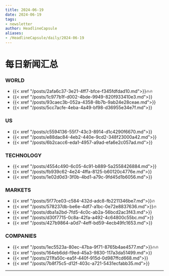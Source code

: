 ```yaml
---
title: 2024-06-19
date: 2024-06-19
tags: 
- newsletter
author: HeadlineCapsule
aliases: 
- /HeadlineCapsule/daily/2024-06-19
---
```


# 每日新闻汇总

### WORLD

- {{< xref "/posts/2afa6c37-3e21-4ff7-bfce-f345fdfdad10.md">}}🔥🔥
- {{< xref "/posts/1c977b1f-d002-4bde-9949-820f933410e3.md">}}
- {{< xref "/posts/93caec3b-052a-4358-8b7b-9ab24e28ceae.md">}}
- {{< xref "/posts/5cc7acfe-4eba-4a49-bf98-d36955e34e7f.md">}}

### US

- {{< xref "/posts/c5594136-55f7-43c3-8914-d1c4290f6670.md">}}
- {{< xref "/posts/e88dac84-4eb2-440e-9cd2-348f23000a42.md">}}
- {{< xref "/posts/6b2cacc6-eda1-4957-a9ad-efa6e2c057ad.md">}}

### TECHNOLOGY

- {{< xref "/posts/4554c490-6c05-4c91-b889-5a2558426884.md">}}
- {{< xref "/posts/fb939c62-4e24-4ffa-8125-b60120c4776e.md">}}
- {{< xref "/posts/1e02d0d3-3f0b-4bd1-a79c-9fd45d1b6056.md">}}

### MARKETS

- {{< xref "/posts/5f77ce03-c584-432d-adc8-fb2211346be7.md">}}🔥
- {{< xref "/posts/578237db-be6e-4df7-a1bc-0e72e8837636.md">}}🔥
- {{< xref "/posts/dba1a2bd-7fd5-4c0c-ab2a-56bcd2ac3f43.md">}}
- {{< xref "/posts/d30f7715-0c8a-42fa-a492-4c64800c55bc.md">}}
- {{< xref "/posts/427b9864-a0d7-4eff-bd59-4ecb49fc1653.md">}}

### COMPANIES

- {{< xref "/posts/1ec5523a-80ec-47ba-9f71-8765b4ae4577.md">}}🔥🔥
- {{< xref "/posts/164eb6dd-f9ed-45a3-9830-117a3da51499.md">}}
- {{< xref "/posts/211fa50c-ea5f-440f-915d-0d987ffcd668.md">}}
- {{< xref "/posts/7b8f75c5-d12f-403c-a721-5431ecfabb35.md">}}

---

